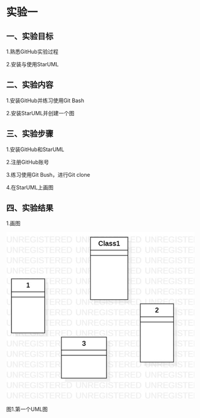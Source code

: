 ﻿# 实验一

## 一、实验目标

1.熟悉GitHub实验过程

2.安装与使用StarUML


## 二、实验内容

1.安装GitHub并练习使用Git Bash

2.安装StarUML并创建一个图

## 三、实验步骤

1.安装GitHub和StarUML

2.注册GitHub账号

3.练习使用Git Bush，进行Git clone

4.在StarUML上画图


## 四、实验结果

1.画图

![第一个UML图](./model1.jpg)

图1.第一个UML图


